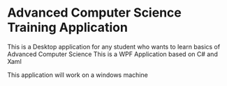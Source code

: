 # Advanced Computer Science Training Application

This is a Desktop application for any student who wants to learn basics of Advanced Computer Science
This is a WPF Application based on C# and Xaml 

This application will work on a windows machine 
